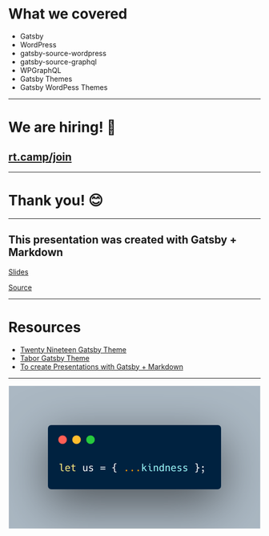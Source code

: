 # What we covered

- Gatsby
- WordPress
- gatsby-source-wordpress
- gatsby-source-graphql
- WPGraphQL
- Gatsby Themes
- Gatsby WordPess Themes

---

# We are hiring! 🤗

## [rt.camp/join](https://rt.camp/join)

---

# Thank you! 😊

---

## This presentation was created with Gatsby + Markdown

[Slides](https://gatsbyjs-montreal-meetup.muhammad.dev/)

[Source](https://github.com/m-muhsin/gatsbyjs-montreal-meetup)

---

# Resources

- [Twenty Nineteen Gatsby Theme](https://github.com/zgordon/twentynineteen-gatsby-theme)
- [Tabor Gatsby Theme](https://github.com/zgordon/tabor-gatsby-theme)
- [To create Presentations with Gatsby + Markdown](https://github.com/fabe/gatsby-starter-deck)

---

![carbon](./carbon.png)